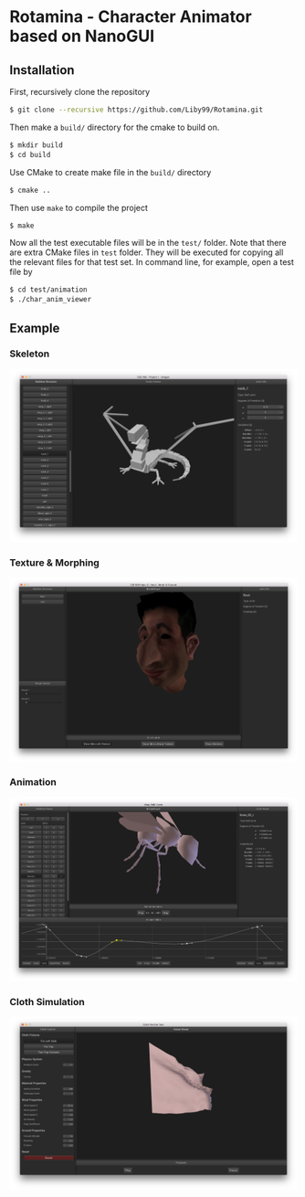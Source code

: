# Rotamina - Character Animator based on NanoGUI

## Installation

First, recursively clone the repository

``` bash
$ git clone --recursive https://github.com/Liby99/Rotamina.git
```

Then make a `build/` directory for the cmake to build on.

``` bash
$ mkdir build
$ cd build
```

Use CMake to create make file in the `build/` directory

``` bash
$ cmake ..
```

Then use `make` to compile the project

``` bash
$ make
```

Now all the test executable files will be in the `test/` folder. Note that there are extra CMake
files in `test` folder. They will be executed for copying all the relevant files for that test set.
In command line, for example, open a test file by

``` bash
$ cd test/animation
$ ./char_anim_viewer
```

## Example

### Skeleton

![Skeleton](https://github.com/Liby99/Rotamina/blob/master/web/public/image/skel.png?raw=true)

### Texture & Morphing

![Texture & Morphing](https://github.com/Liby99/Rotamina/blob/master/web/public/image/tex_morph.png?raw=true)

### Animation

![Animation](https://github.com/Liby99/Rotamina/blob/master/web/public/image/animation.png?raw=true)

### Cloth Simulation

![Animation](https://github.com/Liby99/Rotamina/blob/master/web/public/image/flag.png?raw=true)
